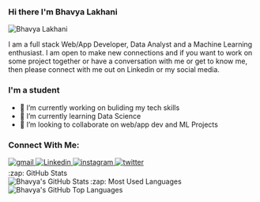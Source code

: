 ### Hi there I'm Bhavya Lakhani

<p align="left"> <img src="https://komarev.com/ghpvc/?username=Bhavyalakhani" alt="Bhavya Lakhani" /> </p>
<p>
I am a full stack Web/App Developer, Data Analyst and a Machine Learning enthusiast.
I am open to make new connections and if you want to work on some project together or have a conversation with me or get to know me, then please connect with me out on Linkedin or my social media.


### I'm a student 
- 🔭 I’m currently working on buliding my tech skills
- 🌱 I’m currently learning Data Science
- 👯 I’m looking to collaborate on web/app dev and ML Projects


### Connect With Me:

<a href="mailto:bhavyalakhani89@gmail.com@gmail.com?hl=en" target="_blank">
<img src=https://img.shields.io/badge/gmail-%23DC493C.svg?&style=for-the-badge&logo=gmail&logoColor=white alt=gmail style="margin-bottom: 5px;" />
</a>
<a href="https://www.linkedin.com/in/bhavyalakhani/" target="_blank">
<img src=https://img.shields.io/badge/linkedin-%231E77B5.svg?&style=for-the-badge&logo=linkedin&logoColor=white alt=Linkedin style="margin-bottom: 5px;" />
</a>
<a href="https://www.instagram.com/bhavyalakhani/" target="_blank">
<img src=https://img.shields.io/badge/instagram-%23000000.svg?&style=for-the-badge&logo=instagram&logoColor=white alt=instagram style="margin-bottom: 5px;" />
</a>
<a href="https://twitter.com/BhavyaLakhani" target="_blank">
<img src=https://img.shields.io/twitter/url?style=for-the-badge&url=https%3A%2F%2Ftwitter.com%2FBhavyaLakhani alt=twitter style="margin-bottom: 5px;" /></a>

  <summary>:zap: GitHub Stats</summary>

  <img align="left" alt="Bhavya's GitHub Stats" src="https://github-readme-stats.vercel.app/api?username=Bhavyalakhani&show_icons=true&hide_border=true" />

</details>


  <summary>:zap: Most Used Languages</summary>

<img align="left" alt="Bhavya's GitHub Top Languages" src="https://github-readme-stats.vercel.app/api/top-langs/?username=Bhavyalakhani" />

</details>
